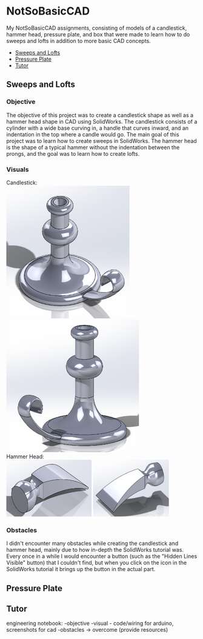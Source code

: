 # NotSoBasicCAD
My NotSoBasicCAD assignments, consisting of models of a candlestick, hammer head, pressure plate, and box that were made to learn how to do sweeps and lofts in addition to more basic CAD concepts.

- [Sweeps and Lofts](https://github.com/lschenc41/NotSoBasicCAD/blob/master/README.md#sweeps-and-lofts)
- [Pressure Plate](https://github.com/lschenc41/NotSoBasicCAD/blob/master/README.md#pressure-plate)
- [Tutor](https://github.com/lschenc41/NotSoBasicCAD/blob/master/README.md#tutor)
## Sweeps and Lofts
### Objective
The objective of this project was to create a candlestick shape as well as a hammer head shape in CAD using SolidWorks. The candlestick consists of a cylinder with a wide base curving in, a handle that curves inward, and an indentation in the top where a candle would go. The main goal of this project was to learn how to create sweeps in SolidWorks. The hammer head is the shape of a typical hammer without the indentation between the prongs, and the goal was to learn how to create lofts. 
### Visuals
Candlestick:\
<img src="https://github.com/lschenc41/NotSoBasicCAD/blob/master/Media/Cstick1.PNG" alt="Candlestick1" width="325" height="350"> <img src="https://github.com/lschenc41/NotSoBasicCAD/blob/master/Media/Cstick2.PNG" alt="Candlestick2" width="350" height="350">\
Hammer Head:\
<img src="https://github.com/lschenc41/NotSoBasicCAD/blob/master/Media/Hammer1.PNG" alt="Hammer1" width="225" height="150"> <img src="https://github.com/lschenc41/NotSoBasicCAD/blob/master/Media/Hammer2.PNG" alt="Hammer2" width="200" height="150">
### Obstacles
I didn't encounter many obstacles while creating the candlestick and hammer head, mainly due to how in-depth the SolidWorks tutorial was. Every once in a while I would encounter a button (such as the "Hidden Lines Visible" button) that I couldn't find, but when you click on the icon in the SolidWorks tutorial it brings up the button in the actual part. 
## Pressure Plate
## Tutor


engineering notebook:
-objective
-visual - code/wiring for arduino, screenshots for cad
-obstacles → overcome (provide resources)
